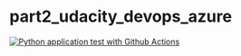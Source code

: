 # part2_udacity_devops_azure
[![Python application test with Github Actions](https://github.com/mikezxc136/part2_udacity_devops_azure/actions/workflows/main.yml/badge.svg)](https://github.com/mikezxc136/part2_udacity_devops_azure/actions/workflows/main.yml)
